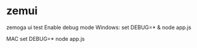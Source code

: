 # zemui
zemoga ui test
Enable debug mode
Windows:
set DEBUG=* & node app.js

MAC
set DEBUG=* node app.js